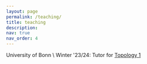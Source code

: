 ```yaml
---
layout: page
permalink: /teaching/
title: teaching
description:
nav: true
nav_order: 4
---
```


University of Bonn \\
Winter '23/24: Tutor for [Topology 1](https://sites.google.com/view/christian-kremer-math/teaching/topology-1-ws2324)
